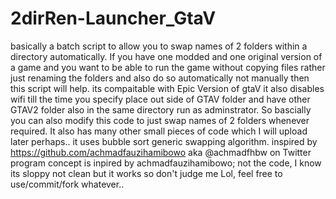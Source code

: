 # 2dirRen-Launcher_GtaV
basically a batch script to allow you to swap names of 2 folders within a directory automatically. If you have one modded and one original version of a game and you want to be able to run the game without copying files rather just renaming the folders and also do so automatically not manually then this script will help. its compaitable with Epic Version of gtaV it also disables wifi till the time you specify place out side of GTAV folder and have other GTAV2 folder also in the same directory run as adminstrator.  So bascially you can also modify this code to just swap names of 2 folders whenever required. It also has many other small pieces of code which I will upload later perhaps.. it uses bubble sort generic swapping algorithm.  inspired by https://github.com/achmadfauzihamibowo aka @achmadfhbw on Twitter program concept is inpired by achmadfauzihamibowo; not the code, I know its sloppy not clean but it works so don't judge me Lol, feel free to use/commit/fork whatever..
